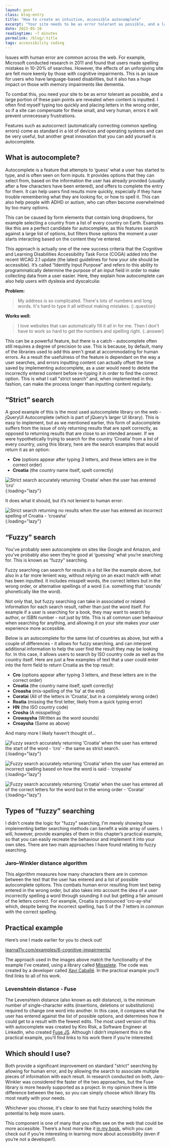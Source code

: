 ```yaml
---
layout: post
class: blog-entry
title: "How to create an intuitive, accessible autocomplete"
excerpt: "Your site needs to be as error tolerant as possible, and a large portion of these pain points are revealed when content is inputted. Let's look at how you can make that easier with an accessible autocomplete."
date: 2022-05-10
readingtime: ~7 minutes
permalink: /blog/:title
tags: accessibility coding
---
```


Issues with human error are common across the web. For example, Microsoft conducted research in 2011 and found that users made spelling mistakes in 10-20% of searches. However, the effects of an unforgiving site are felt more keenly by those with cognitive impairments. This is an issue for users who have language-based disabilities, but it also has a huge impact on those with memory impairments like dementia.

To combat this, you need your site to be as error tolerant as possible, and a large portion of these pain points are revealed when content is inputted. I often find myself typing too quickly and placing letters in the wrong order, so if a site can compensate for these small, and very human, errors it will prevent unnecessary frustrations.

Features such as autocorrect (automatically correcting common spelling errors) come as standard in a lot of devices and operating systems and can be very useful, but another great innovation that you can add yourself is autocomplete.

## What is autocomplete?
Autocomplete is a feature that attempts to ‘guess’ what a user has started to type, and is often seen on form inputs. It provides options that they can select from, based on the information the user has already provided (usually after a few characters have been entered), and offers to complete the entry for them. It can help users find results more quickly, especially if they have trouble remembering what they are looking for, or how to spell it. This can also help people with ADHD or autism, who can often become overwhelmed by too many options.

This can be caused by form elements that contain long dropdowns, for example selecting a country from a list of every country on Earth. Examples like this are a perfect candidate for autocomplete, as this features search against a large list of options, but filters those options the moment a user starts interacting based on the content they’ve entered.

This approach is actually one of the new success criteria that the Cognitive and Learning Disabilities Accessibility Task Force (COGA) added into the recent WCAG 2.1 update (the latest guidelines for how your site should be accessible). It’s called “Identify Input Purpose” and refers to this ability to programmatically determine the purpose of an input field in order to make collecting data from a user easier. Here, they explain how autocomplete can also help users with dyslexia and dyscalculia:

**Problem:**
> My address is so complicated. There's lots of numbers and long words. It's hard to type it all without making mistakes.
{:.question}

**Works well:**
> I love websites that can automatically fill it all in for me. Then I don't have to work so hard to get the numbers and spelling right.
{:.answer}

This can be a powerful feature, but there is a catch - autocomplete often still requires a degree of precision to use. This is because, by default, many of the libraries used to add this aren't great at accommodating for human errors. As a result the usefulness of the feature is dependant on the way a user searches, and errors inputting content can actually offset the time saved by implementing autocomplete, as a user would need to delete the incorrectly entered content before re-typing it in order to find the correct option. This is what I call "strict search" and, when implemented in this fashion, can make the process longer than inputting content regularly.

## “Strict” search
A good example of this is the most used autocomplete library on the web - jQueryUI Autocomplete (which is part of jQuery’s larger UI library). This is easy to implement, but as we mentioned earlier, this form of autocomplete suffers from the issue of only returning results that are spelt correctly, as opposed to returning results that are close to an intended answer. If we were hypothetically trying to search for the country ‘Croatia’ from a list of every country, using this library, here are the search examples that would return it as an option:
- **Cro** (options appear after typing 3 letters, and these letters are in the correct order)
- **Croatia** (the country name itself, spelt correctly)

![Strict search accurately returning ‘Croatia’ when the user has entered ‘cro’](/static/img/posts/accessible-autocomplete/strict-search.jpg){:loading="lazy"}

It does what it should, but it’s not lenient to human error:

![Strict search returning no results when the user has entered an incorrect spelling of Croatia - ‘croasha’](/static/img/posts/accessible-autocomplete/strict-search-no-results.jpg){:loading="lazy"}

## “Fuzzy” search
You've probably seen autocomplete on sites like Google and Amazon, and you’ve probably also seen they’re good at ‘guessing’ what you’re searching for. This is known as “fuzzy” searching.

Fuzzy searching can search for results in a list like the example above, but also in a far more lenient way, without relying on an exact match with what has been inputted. It includes misspelt words, the correct letters but in the wrong order, or alternative spellings of a word (i.e. something that 'sounds' phonetically like the word).

Not only that, but fuzzy searching can take in associated or related information for each search result, rather than just the word itself. For example if a user is searching for a book, they may want to search by author, or ISBN number - not just by title. This is all common user behaviour when searching for anything, and allowing it on your site makes your user experience more accessible.

Below is an autocomplete for the same list of countries as above, but with a couple of differences - it allows for fuzzy searching, and can interpret additional information to help the user find the result they may be looking for. In this case, it allows users to search by ISO country code as well as the country itself. Here are just a few examples of text that a user could enter into the form field to return Croatia as the top result:
- **Cro** (options appear after typing 3 letters, and these letters are in the correct order)
- **Croatia** (the country name itself, spelt correctly)
- **Croasha** (mis-spelling of the ‘tia’ at the end)
- **Coratai** (All of the letters in ‘Croatia’, but in a completely wrong order)
- **Roatia** (missing the first letter, likely from a quick typing error)
- **HN** (the ISO country code)
- **Crosha** (A misspelling)
- **Crowaysha** (Written as the word sounds)
- **Croaysha** (Same as above)

And many more I likely haven't thought of...

![Fuzzy search accurately returning ‘Croatia’ when the user has entered the start of the word - ‘cro’ - the same as strict search.](/static/img/posts/accessible-autocomplete/fuzzy-search.jpg){:loading="lazy"}

![Fuzzy search accurately returning ‘Croatia’ when the user has entered an incorrect spelling based on how the word is said - ‘croyasha’](/static/img/posts/accessible-autocomplete/fuzzy-search-phonetic.jpg){:loading="lazy"}

![Fuzzy search accurately returning ‘Croatia’ when the user has entered all of the correct letters for the word but in the wrong order - ‘Coratai’](/static/img/posts/accessible-autocomplete/fuzzy-search-misspelt.jpg){:loading="lazy"}


## Types of “fuzzy” searching
I didn't create the logic for "fuzzy" searching, I'm merely showing how implementing better searching methods can benefit a wide array of users. I will, however, provide examples of them in this chapter’s practical example, so that you can easily recreate the behaviour and implement it into your own sites. There are two main approaches I have found relating to fuzzy searching.

### Jaro–Winkler distance algorithm
This algorithm measures how many characters there are in common between the text that the user has entered and a list of possible autocomplete options. This combats human error resulting from text being entered in the wrong order, but also takes into account the idea of a user incorrectly spelling a word through sounding it out but getting a fair amount of the letters correct. For example, Croatia is pronounced 'cro-ay-sha' which, despite being the incorrect spelling, has 5 of the 7 letters in common with the correct spelling.

## Practical example
Here’s one I made earlier for you to check out!

[learna11y.com/examples/6-cognitive-impairments/](https://learna11y.com/examples/6-cognitive-impairments/)

The approach used in the images above match the functionality of the example I’ve created, using a library called [Missplete](https://xavi.github.io/miss-plete/). The code was created by a developer called [Xavi Caballé](https://github.com/xavi). In the practical example you’ll find links to all of his work.

### Levenshtein distance - Fuse
The Levenshtein distance (also known as edit distance), is the minimum number of single-character edits (insertions, deletions or substitutions) required to change one word into another. In this case, it compares what the user has entered against the list of possible options, and determines how it could get to a result with the fewest edits. The most used version of this with autocomplete was created by Kiro Risk, a Software Engineer at LinkedIn, who created [Fuse JS](https://fusejs.io/). Although I didn’t implement this in the practical example, you’ll find links to his work there if you’re interested.

## Which should I use?
Both provide a significant improvement on standard "strict" searching by allowing for human error, and by allowing the search to associate multiple pieces of information with each result. In research conducted on both, Jaro-Winkler was considered the faster of the two approaches, but the Fuse library is more heavily supported as a project. In my opinion there is little difference between the two, so you can simply choose which library fits most neatly with your needs.

Whichever you choose, it's clear to see that fuzzy searching holds the potential to help more users.

This component is one of many that you often see on the web that could be more accessible. There’s a host more like it [in my book](learna11y.com), which you can check out if you’re interesting in learning more about accessibility (even if you’re not a developer!).
